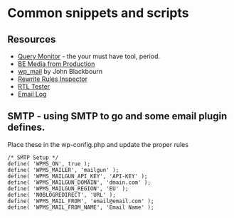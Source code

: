 # Common snippets and scripts

## Resources
* [Query Monitor](https://wordpress.org/plugins/query-monitor/) - the your must have tool, period.
* [BE Media from Production](https://wordpress.org/plugins/be-media-from-production/)
* [wp_mail](https://github.com/johnbillion/wp_mail) by John Blackbourn
* [Rewrite Rules Inspector](https://wordpress.org/plugins/rewrite-rules-inspector/)
* [RTL Tester](https://wordpress.org/plugins/rtl-tester/)
* [Email Log](https://wordpress.org/plugins/email-log/)


## SMTP - using SMTP to go and some email plugin defines.
Place these in the wp-config.php and update the proper rules

```
/* SMTP Setup */
define( 'WPMS_ON', true );
define( 'WPMS_MAILER', 'mailgun' );
define( 'WPMS_MAILGUN_API_KEY', 'API-KEY' );
define( 'WPMS_MAILGUN_DOMAIN', 'dmain.com' );
define( 'WPMS_MAILGUN_REGION', 'EU' );
define( 'NOBLOGREDIRECT', 'URL' );
define( 'WPMS_MAIL_FROM', 'email@email.com' );
define( 'WPMS_MAIL_FROM_NAME', 'Email Name' );
```